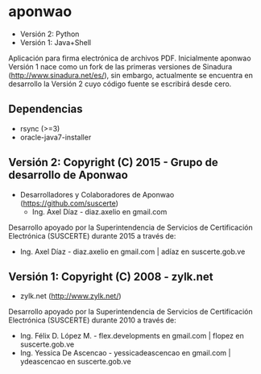 # aponwao
  * Versión 2: Python
  * Versión 1: Java+Shell

Aplicación para firma electrónica de archivos PDF.
Inicialmente aponwao Versión 1 nace como un fork de las primeras versiones de Sinadura (http://www.sinadura.net/es/), sin embargo, actualmente se encuentra en desarrollo la Versión 2 cuyo código fuente se escribirá desde cero.

## Dependencias
 * rsync (>=3)
 * oracle-java7-installer

## Versión 2: Copyright (C) 2015 - Grupo de desarrollo de Aponwao
 * Desarrolladores y Colaboradores de Aponwao (https://github.com/suscerte)
   * Ing. Axel Díaz - diaz.axelio en gmail.com

Desarrollo apoyado por la Superintendencia de Servicios de Certificación Electrónica (SUSCERTE) durante 2015 a través de:
 * Ing. Axel Díaz - diaz.axelio en gmail.com | adíaz en suscerte.gob.ve

## Versión 1: Copyright (C) 2008 - zylk.net
 * zylk.net (http://www.zylk.net/)

Desarrollo apoyado por la Superintendencia de Servicios de Certificación Electrónica (SUSCERTE) durante 2010 a través de:
 * Ing. Félix D. López M. - flex.developments en gmail.com | flopez en suscerte.gob.ve
 * Ing. Yessica De Ascencao - yessicadeascencao en gmail.com | ydeascencao en suscerte.gob.ve
